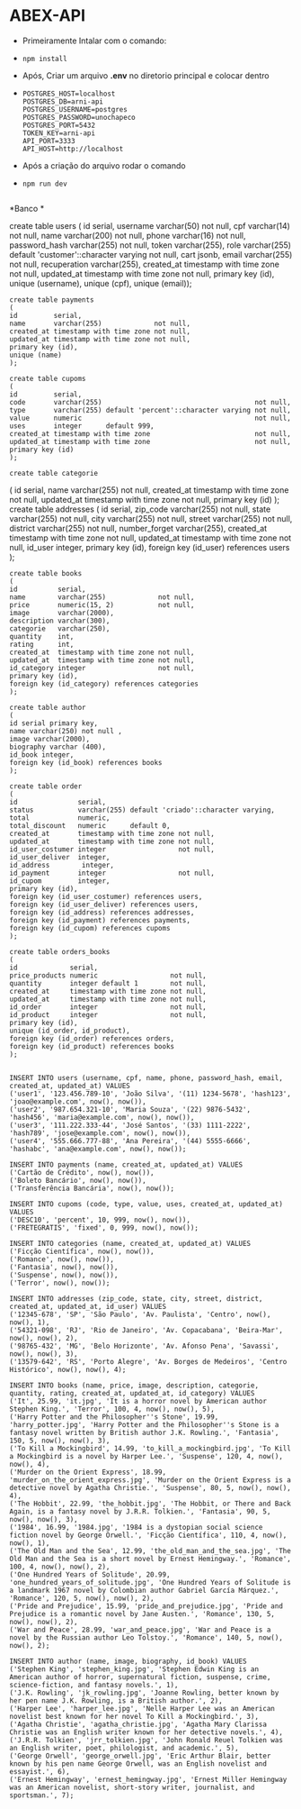# ABEX-API

  * Primeiramente Intalar com o comando:
  * ```
    npm install
    ```
  * Após, Criar um arquivo **.env** no diretorio principal e colocar dentro
  * ```
    POSTGRES_HOST=localhost
    POSTGRES_DB=arni-api
    POSTGRES_USERNAME=postgres
    POSTGRES_PASSWORD=unochapeco
    POSTGRES_PORT=5432
    TOKEN_KEY=arni-api
    API_PORT=3333
    API_HOST=http://localhost
    ```
  * Após a criação do arquivo rodar o comando
  * ```
    npm run dev
    

  *Banco
  *

   create table users
   (
    id            serial,
    username      varchar(50)                                        not null,
    cpf           varchar(14)                                        not null,
    name          varchar(200)                                       not null,
    phone         varchar(16)                                        not null,
    password_hash varchar(255)                                       not null,
    token         varchar(255),
    role          varchar(255) default 'customer'::character varying not null,
    cart          jsonb,
    email         varchar(255)                                       not null,
    recuperation  varchar(255),
    created_at    timestamp with time zone                           not null,
    updated_at    timestamp with time zone                           not null,
    primary key (id),
    unique (username),
    unique (cpf),
    unique (email));
    
    create table payments
    (
    id         serial,
    name       varchar(255)             not null,
    created_at timestamp with time zone not null,
    updated_at timestamp with time zone not null,
    primary key (id),
    unique (name)
    );
    
    create table cupoms
    (  
    id         serial,
    code       varchar(255)                                      not null,
    type       varchar(255) default 'percent'::character varying not null,
    value      numeric                                           not null,
    uses       integer      default 999,
    created_at timestamp with time zone                          not null,
    updated_at timestamp with time zone                          not null,
    primary key (id)
    );
    
    create table categorie
  (
    id         serial,
    name       varchar(255)             not null,
    created_at timestamp with time zone not null,
    updated_at timestamp with time zone not null,
    primary key (id)
    );
    create table addresses
    (
    id            serial,
    zip_code      varchar(255)             not null,
    state         varchar(255)             not null,
    city          varchar(255)             not null,
    street        varchar(255)             not null,
    district      varchar(255)             not null,
    number_forget varchar(255),
    created_at    timestamp with time zone not null,
    updated_at    timestamp with time zone not null,
    id_user       integer,
    primary key (id),
    foreign key (id_user) references users
    );
  
    create table books
    (
    id          serial,
    name        varchar(255)             not null,
    price       numeric(15, 2)           not null,
    image       varchar(2000),
    description varchar(300),
    categorie   varchar(250),
    quantity    int,
    rating      int,
    created_at  timestamp with time zone not null,
    updated_at  timestamp with time zone not null,
    id_category integer                  not null,
    primary key (id),
    foreign key (id_category) references categories
    );
    
    create table author 
    (
    id serial primary key,
    name varchar(250) not null ,
    image varchar(2000),
    biography varchar (400),
    id_book integer,
    foreign key (id_book) references books
    );
    
    create table order
    (
    id               serial,
    status           varchar(255) default 'criado'::character varying,
    total            numeric,
    total_discount   numeric      default 0,
    created_at       timestamp with time zone not null,
    updated_at       timestamp with time zone not null,
    id_user_costumer integer                  not null,
    id_user_deliver  integer,
    id_address        integer,
    id_payment       integer                  not null,
    id_cupom         integer,
    primary key (id),
    foreign key (id_user_costumer) references users,
    foreign key (id_user_deliver) references users,
    foreign key (id_address) references addresses,
    foreign key (id_payment) references payments,
    foreign key (id_cupom) references cupoms
    );
    
    create table orders_books
    (
    id             serial,
    price_products numeric                  not null,
    quantity       integer default 1        not null,
    created_at     timestamp with time zone not null,
    updated_at     timestamp with time zone not null,
    id_order       integer                  not null,
    id_product     integer                  not null,
    primary key (id),
    unique (id_order, id_product),
    foreign key (id_order) references orders,
    foreign key (id_product) references books
    );

 ```
 
INSERT INTO users (username, cpf, name, phone, password_hash, email, created_at, updated_at) VALUES
('user1', '123.456.789-10', 'João Silva', '(11) 1234-5678', 'hash123', 'joao@example.com', now(), now()),
('user2', '987.654.321-10', 'Maria Souza', '(22) 9876-5432', 'hash456', 'maria@example.com', now(), now()),
('user3', '111.222.333-44', 'José Santos', '(33) 1111-2222', 'hash789', 'jose@example.com', now(), now()),
('user4', '555.666.777-88', 'Ana Pereira', '(44) 5555-6666', 'hashabc', 'ana@example.com', now(), now());

INSERT INTO payments (name, created_at, updated_at) VALUES
('Cartão de Crédito', now(), now()),
('Boleto Bancário', now(), now()),
('Transferência Bancária', now(), now());

INSERT INTO cupoms (code, type, value, uses, created_at, updated_at) VALUES
('DESC10', 'percent', 10, 999, now(), now()),
('FRETEGRATIS', 'fixed', 0, 999, now(), now());

INSERT INTO categories (name, created_at, updated_at) VALUES
('Ficção Científica', now(), now()),
('Romance', now(), now()),
('Fantasia', now(), now()),
('Suspense', now(), now()),
('Terror', now(), now());

INSERT INTO addresses (zip_code, state, city, street, district, created_at, updated_at, id_user) VALUES
('12345-678', 'SP', 'São Paulo', 'Av. Paulista', 'Centro', now(), now(), 1),
('54321-098', 'RJ', 'Rio de Janeiro', 'Av. Copacabana', 'Beira-Mar', now(), now(), 2),
('98765-432', 'MG', 'Belo Horizonte', 'Av. Afonso Pena', 'Savassi', now(), now(), 3),
('13579-642', 'RS', 'Porto Alegre', 'Av. Borges de Medeiros', 'Centro Histórico', now(), now(), 4);

INSERT INTO books (name, price, image, description, categorie, quantity, rating, created_at, updated_at, id_category) VALUES
('It', 25.99, 'it.jpg', 'It is a horror novel by American author Stephen King.', 'Terror', 100, 4, now(), now(), 5),
('Harry Potter and the Philosopher''s Stone', 19.99, 'harry_potter.jpg', 'Harry Potter and the Philosopher''s Stone is a fantasy novel written by British author J.K. Rowling.', 'Fantasia', 150, 5, now(), now(), 3),
('To Kill a Mockingbird', 14.99, 'to_kill_a_mockingbird.jpg', 'To Kill a Mockingbird is a novel by Harper Lee.', 'Suspense', 120, 4, now(), now(), 4),
('Murder on the Orient Express', 18.99, 'murder_on_the_orient_express.jpg', 'Murder on the Orient Express is a detective novel by Agatha Christie.', 'Suspense', 80, 5, now(), now(), 4),
('The Hobbit', 22.99, 'the_hobbit.jpg', 'The Hobbit, or There and Back Again, is a fantasy novel by J.R.R. Tolkien.', 'Fantasia', 90, 5, now(), now(), 3),
('1984', 16.99, '1984.jpg', '1984 is a dystopian social science fiction novel by George Orwell.', 'Ficção Científica', 110, 4, now(), now(), 1),
('The Old Man and the Sea', 12.99, 'the_old_man_and_the_sea.jpg', 'The Old Man and the Sea is a short novel by Ernest Hemingway.', 'Romance', 100, 4, now(), now(), 2),
('One Hundred Years of Solitude', 20.99, 'one_hundred_years_of_solitude.jpg', 'One Hundred Years of Solitude is a landmark 1967 novel by Colombian author Gabriel García Márquez.', 'Romance', 120, 5, now(), now(), 2),
('Pride and Prejudice', 15.99, 'pride_and_prejudice.jpg', 'Pride and Prejudice is a romantic novel by Jane Austen.', 'Romance', 130, 5, now(), now(), 2),
('War and Peace', 28.99, 'war_and_peace.jpg', 'War and Peace is a novel by the Russian author Leo Tolstoy.', 'Romance', 140, 5, now(), now(), 2);

INSERT INTO author (name, image, biography, id_book) VALUES
('Stephen King', 'stephen_king.jpg', 'Stephen Edwin King is an American author of horror, supernatural fiction, suspense, crime, science-fiction, and fantasy novels.', 1),
('J.K. Rowling', 'jk_rowling.jpg', 'Joanne Rowling, better known by her pen name J.K. Rowling, is a British author.', 2),
('Harper Lee', 'harper_lee.jpg', 'Nelle Harper Lee was an American novelist best known for her novel To Kill a Mockingbird.', 3),
('Agatha Christie', 'agatha_christie.jpg', 'Agatha Mary Clarissa Christie was an English writer known for her detective novels.', 4),
('J.R.R. Tolkien', 'jrr_tolkien.jpg', 'John Ronald Reuel Tolkien was an English writer, poet, philologist, and academic.', 5),
('George Orwell', 'george_orwell.jpg', 'Eric Arthur Blair, better known by his pen name George Orwell, was an English novelist and essayist.', 6),
('Ernest Hemingway', 'ernest_hemingway.jpg', 'Ernest Miller Hemingway was an American novelist, short-story writer, journalist, and sportsman.', 7);